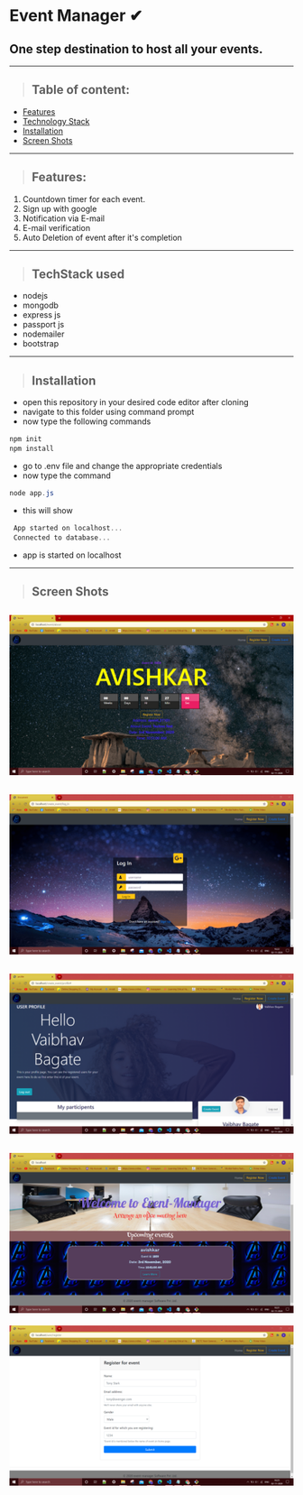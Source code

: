 # **Event Manager ✔**

## One step destination to host all your events.

---

> ## Table of content:

- [Features](https://github.com/vaibhav25-mnnit/Event-Manager/blob/master/README.md#features)
- [Technology Stack](https://github.com/vaibhav25-mnnit/Event-Manager/blob/master/README.md#techstack-used)
- [Installation](https://github.com/vaibhav25-mnnit/Event-Manager/blob/master/README.md#installation)
- [Screen Shots](https://github.com/vaibhav25-mnnit/Event-Manager/blob/master/README.md#screen-shots)

---

> ## **Features:**

1. Countdown timer for each event.
2. Sign up with google
3. Notification via E-mail
4. E-mail verification
5. Auto Deletion of event after it's completion

---

> ## **TechStack used**

- nodejs
- mongodb
- express js
- passport js
- nodemailer
- bootstrap

---

> ## Installation

- open this repository in your desired code editor after cloning
- navigate to this folder using command prompt
- now type the following commands

```powershell
npm init
npm install
```

- go to .env file and change the appropriate credentials
- now type the command

```powershell
node app.js
```

- this will show

```powershell
 App started on localhost...
 Connected to database...
```

- app is started on localhost

---

> ## Screen Shots

 ![ss](https://github.com/vaibhav25-mnnit/Event-Manager/blob/master/Screenshot%202020-11-02%20162400-min.png)
 ---
 ![ss](https://github.com/vaibhav25-mnnit/Event-Manager/blob/master/Screenshot%202020-11-02%20162236-min.png)
 ---
 ![ss](https://github.com/vaibhav25-mnnit/Event-Manager/blob/master/Screenshot%202020-11-02%20162522.png)
 ---
 ![ss](https://github.com/vaibhav25-mnnit/Event-Manager/blob/master/Screenshot%202020-11-02%20162143.png)
 ---
 ![ss](https://github.com/vaibhav25-mnnit/Event-Manager/blob/master/Screenshot%202020-11-02%20162602.png)
